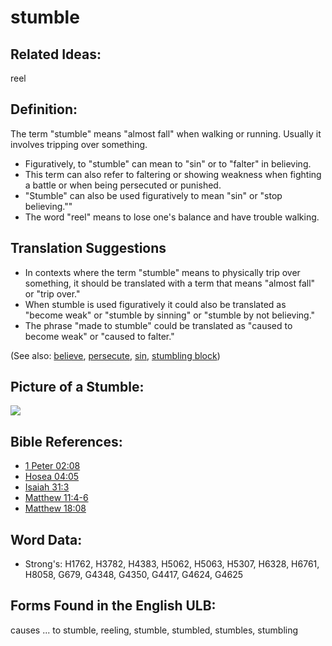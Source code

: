 # stumble

## Related Ideas:

reel

## Definition:

The term "stumble" means "almost fall" when walking or running. Usually it involves tripping over something.

* Figuratively, to "stumble" can mean to "sin" or to "falter" in believing.
* This term can also refer to faltering or showing weakness when fighting a battle or when being persecuted or punished.
* "Stumble" can also be used figuratively to mean  "sin" or "stop believing.""
* The word "reel" means to lose one's balance and have trouble walking.

## Translation Suggestions

* In contexts where the term "stumble" means to physically trip over something, it should be translated with a term that means "almost fall" or "trip over."
* When stumble is used figuratively it could also be translated as "become weak" or "stumble by sinning" or "stumble by not believing."
* The phrase "made to stumble" could be translated as "caused to become weak" or "caused to falter."

(See also: [believe](../kt/believe.md), [persecute](../other/persecute.md), [sin](../kt/sin.md), [stumbling block](../other/stumblingblock.md))

## Picture of a Stumble:

<a href="https://content.bibletranslationtools.org/WycliffeAssociates/en_tw/raw/branch/master/PNGs/s/Stumble.png"><img src="https://content.bibletranslationtools.org/WycliffeAssociates/en_tw/raw/branch/master/PNGs/s/Stumble.png" ></a>

## Bible References:

* [1 Peter 02:08](rc://en/tn/help/1pe/02/08)
* [Hosea 04:05](rc://en/tn/help/hos/04/05)
* [Isaiah 31:3](rc://en/tn/help/isa/31/03)
* [Matthew 11:4-6](rc://en/tn/help/mat/11/04)
* [Matthew 18:08](rc://en/tn/help/mat/18/08)

## Word Data:

* Strong's: H1762, H3782, H4383, H5062, H5063, H5307, H6328, H6761, H8058, G679, G4348, G4350, G4417, G4624, G4625

## Forms Found in the English ULB:

causes ... to stumble, reeling, stumble, stumbled, stumbles, stumbling
